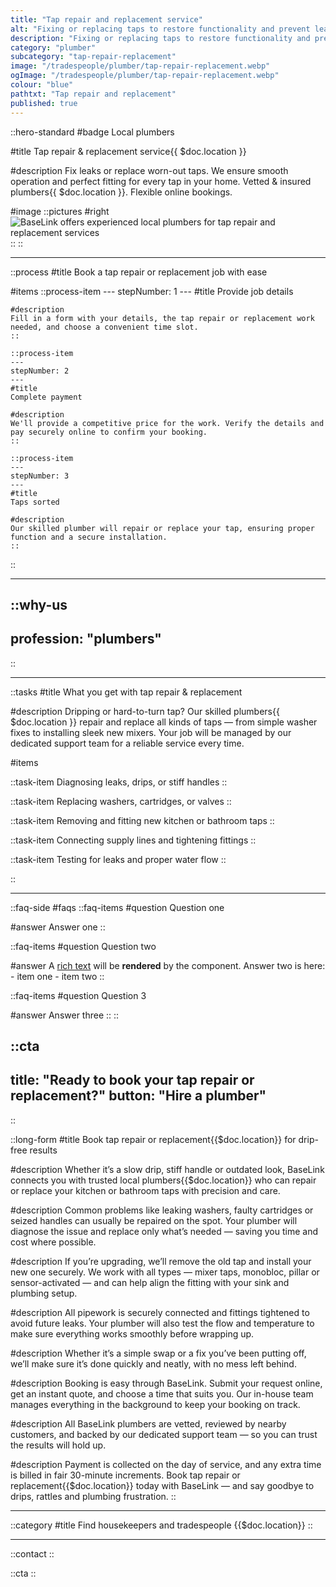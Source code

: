 ```yaml
---
title: "Tap repair and replacement service"
alt: "Fixing or replacing taps to restore functionality and prevent leaks"
description: "Fixing or replacing taps to restore functionality and prevent leaks"
category: "plumber"
subcategory: "tap-repair-replacement"
image: "/tradespeople/plumber/tap-repair-replacement.webp"
ogImage: "/tradespeople/plumber/tap-repair-replacement.webp"
colour: "blue"
pathtxt: "Tap repair and replacement"
published: true
---
```


::hero-standard
#badge
Local plumbers

#title
Tap repair & replacement service{{ $doc.location }}

#description
Fix leaks or replace worn-out taps. We ensure smooth operation and perfect fitting for every tap in your home. Vetted & insured plumbers{{ $doc.location }}. Flexible online bookings.

#image
    ::pictures
    #right
    ![BaseLink offers experienced local plumbers for tap repair and replacement services](/tradespeople/plumber/tap-repair-replacement.webp)
    ::
::

---

::process
#title
Book a tap repair or replacement job with ease

#items
    ::process-item
    ---
    stepNumber: 1
    ---
    #title
    Provide job details

    #description
    Fill in a form with your details, the tap repair or replacement work needed, and choose a convenient time slot.
    ::
    
    ::process-item
    ---
    stepNumber: 2
    ---
    #title
    Complete payment

    #description
    We'll provide a competitive price for the work. Verify the details and pay securely online to confirm your booking.
    ::

    ::process-item
    ---
    stepNumber: 3
    ---
    #title
    Taps sorted

    #description
    Our skilled plumber will repair or replace your tap, ensuring proper function and a secure installation.
    ::
::

---

::why-us
---
profession: "plumbers"
---
::

---

::tasks
#title
What you get with tap repair & replacement

#description
Dripping or hard-to-turn tap? Our skilled plumbers{{ $doc.location }} repair and replace all kinds of taps — from simple washer fixes to installing sleek new mixers. Your job will be managed by our dedicated support team for a reliable service every time.

#items

  ::task-item
  Diagnosing leaks, drips, or stiff handles
  ::

  ::task-item
  Replacing washers, cartridges, or valves
  ::

  ::task-item
  Removing and fitting new kitchen or bathroom taps
  ::

  ::task-item
  Connecting supply lines and tightening fittings
  ::

  ::task-item
  Testing for leaks and proper water flow
  ::

::

---

::faq-side
#faqs
  ::faq-items
  #question
  Question one

  #answer
  Answer one
  ::

  ::faq-items
  #question
  Question two

  #answer
  A [rich text](/services/commercial-cleaning) will be **rendered** by the component.
  Answer two is here:
    - item one
    - item two
  ::

  ::faq-items
  #question
  Question 3

  #answer
  Answer three
  ::
::

::cta
---
title: "Ready to book your tap repair or replacement?"
button: "Hire a plumber"
---
::

::long-form
#title
Book tap repair or replacement{{$doc.location}} for drip-free results

#description
Whether it’s a slow drip, stiff handle or outdated look, BaseLink connects you with trusted local plumbers{{$doc.location}} who can repair or replace your kitchen or bathroom taps with precision and care.

#description
Common problems like leaking washers, faulty cartridges or seized handles can usually be repaired on the spot. Your plumber will diagnose the issue and replace only what’s needed — saving you time and cost where possible.

#description
If you’re upgrading, we’ll remove the old tap and install your new one securely. We work with all types — mixer taps, monobloc, pillar or sensor-activated — and can help align the fitting with your sink and plumbing setup.

#description
All pipework is securely connected and fittings tightened to avoid future leaks. Your plumber will also test the flow and temperature to make sure everything works smoothly before wrapping up.

#description
Whether it’s a simple swap or a fix you’ve been putting off, we’ll make sure it’s done quickly and neatly, with no mess left behind.

#description
Booking is easy through BaseLink. Submit your request online, get an instant quote, and choose a time that suits you. Our in-house team manages everything in the background to keep your booking on track.

#description
All BaseLink plumbers are vetted, reviewed by nearby customers, and backed by our dedicated support team — so you can trust the results will hold up.

#description
Payment is collected on the day of service, and any extra time is billed in fair 30-minute increments. Book tap repair or replacement{{$doc.location}} today with BaseLink — and say goodbye to drips, rattles and plumbing frustration.
::

---

::category
#title
Find housekeepers and tradespeople {{$doc.location}}
::

---

::contact
::

::cta
::